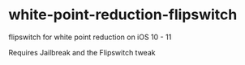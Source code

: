 # white-point-reduction-flipswitch
flipswitch for white point reduction on iOS 10 - 11

Requires Jailbreak and the Flipswitch tweak
